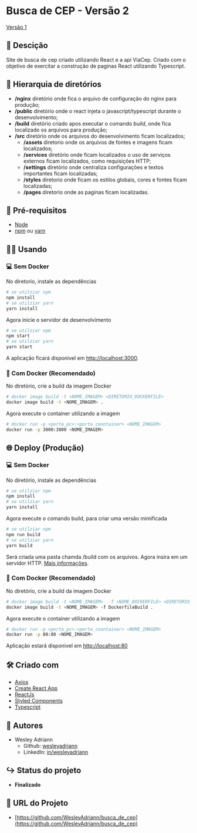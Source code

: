 Busca de CEP - Versão 2
============
[Versão 1](https://github.com/WesleyAdriann/busca_de_cep/tree/version_1)

## 📃 Descição

Site de busca de cep criado utilizando React e a api ViaCep. Criado com o objetivo de exercitar a construção de paginas React utilizando Typescript.

## 📂 Hierarquia de diretórios

- **/nginx** diretório onde fica o arquivo de configuração do nginx para produção;
- **/public** diretório onde o react injeta o javascript/typescript durante o desenvolvimento;
- **/build** diretório criado apos executar o comando *build*, onde fica localizado os arquivos para produção;
- **/src** diretório onde os arquivos do desenvolvimento ficam localizados;
  - **/assets** diretorio onde os arquivos de fontes e imagens ficam localizados;
  - **/services** diretório onde ficam localizados o uso de serviços externos ficam localizados, como requisições HTTP;
  - **/settings** diretório onde centraliza configurações e textos importantes ficam localizadas;
  - **/styles** diretorio onde ficam os estilos globais, cores e fontes ficam localizadas;
  - **/pages** diretorio onde as paginas ficam localizadas.

## 📄 Pré-requisitos

- [Node](https://nodejs.org/)
- [npm](https://www.npmjs.com) ou [yarn](https://yarnpkg.com/)

## 👨‍💻 Usando
### 💻 Sem Docker
No diretorio, instale as dependências
```bash
# se utilziar npm
npm install
# se utilziar yarn
yarn install
```
Agora inicie o servidor de desenvolvimento
```bash
# se utilziar npm
npm start
# se utilziar yarn
yarn start
```
A aplicação ficará disponivel em [http://localhost:3000](http://localhost:3000).
### 🐋 Com Docker (Recomendado)
No diretório, crie a build da imagem Docker
```bash
# docker image build -t <NOME_IMAGEM> <DIRETORIO_DOCKERFILE>
docker image build -t <NOME_IMAGEM> .
```
Agora execute o container utilizando a imagem
```bash
# docker run -p <porta_pc>:<porta_coontainer> <NOME_IMAGEM>
docker run -p 3000:3000 <NOME_IMAGEM>
```

## 🌐 Deploy (Produção)
### 💻 Sem Docker
No diretório, instale as dependências
```bash
# se utilziar npm
npm install
# se utilziar yarn
yarn install
```
Agora execute o comando build, para criar uma versão mimificada
```bash
# se utilziar npm
npm run build
# se utilziar yarn
yarn build
```
Será criada uma pasta chamda /build com os arquivos. Agora insira em um servidor HTTP. [Mais informações](https://create-react-app.dev/docs/deployment/).

###  🐋 Com Docker (Recomendado)
No diretório, crie a build da imagem Docker
```bash
# docker image build -t <NOME_IMAGEM>  -f <NOME_DOCKERFILE> <DIRETORIO_DOCKERFILE>
docker image build -t <NOME_IMAGEM> -f DockerfileBuild .
```
Agora execute o container utilizando a imagem
```bash
# docker run -p <porta_pc>:<porta_coontainer> <NOME_IMAGEM>
docker run -p 80:80 <NOME_IMAGEM>
```
Aplicação estará disponivel em [http://localhost:80](http://localhost:3000)

## 🛠 Criado com

- [Axios](https://github.com/axios/axios)
- [Create React App](https://create-react-app.dev)
- [ReactJs](https://reactjs.org)
- [Styled Components](https://www.styled-components.com)
- [Typescript](https://www.typescriptlang.org/)

## 👥 Autores
- Wesley Adriann
  - Github: [wesleyadriann](https://github.com/WesleyAdriann)
  - LinkedIn: [in/wesleyadriann](https://www.linkedin.com/in/wesleyadriann/)

## ↪ Status do projeto

- **Finalizado**

## 📍 URL do Projeto

- [https://github.com/WesleyAdriann/busca_de_cep](https://github.com/WesleyAdriann/busca_de_cep)
